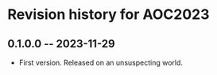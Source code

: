 # Revision history for AOC2023

## 0.1.0.0 -- 2023-11-29

* First version. Released on an unsuspecting world.
